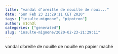 ```yaml
---
title: "vandal d’oreille de nouille de noui..."
date: "Sun Feb 23 21:29:11 CET 2020"
tags: ["insulte-mignone", "pipotron"]
author: m1ch3l
categories: ["generated"]
slug: "insulte-mignone/2020-02-23-21:29:11"
---
```


vandal d’oreille de nouille de nouille en papier maché

